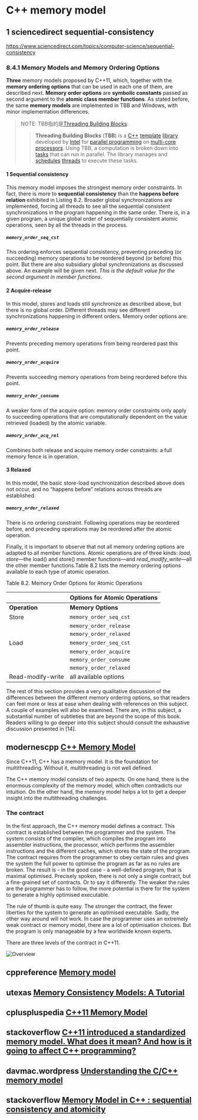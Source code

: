 # C++ memory model

## 1 sciencedirect sequential-consistency

https://www.sciencedirect.com/topics/computer-science/sequential-consistency



### 8.4.1 Memory Models and Memory Ordering Options

**Three** memory models proposed by C++11, which, together with the **memory ordering options** that can be used in each one of them, are described next. **Memory order options** are **symbolic constants** passed as second argument to the **atomic class member functions**. As stated before, the same **memory models** are implemented in TBB and Windows, with minor implementation differences.

> NOTE: TBB指的是[Threading Building Blocks](https://en.wikipedia.org/wiki/Threading_Building_Blocks):
>
> > **Threading Building Blocks** (**TBB**) is a [C++](https://en.wikipedia.org/wiki/C%2B%2B) [template](https://en.wikipedia.org/wiki/Template_(C%2B%2B)) [library](https://en.wikipedia.org/wiki/Library_(computer_science)) developed by [Intel](https://en.wikipedia.org/wiki/Intel) for [parallel programming](https://en.wikipedia.org/wiki/Parallel_programming) on [multi-core processors](https://en.wikipedia.org/wiki/Multi-core_processor). Using TBB, a computation is broken down into [tasks](https://en.wikipedia.org/wiki/Task_parallelism) that can run in parallel. The library manages and [schedules](https://en.wikipedia.org/wiki/Scheduling_(computing)) [threads](https://en.wikipedia.org/wiki/Thread_(computing)) to execute these tasks.

#### 1 Sequential consistency

This memory model imposes the strongest memory order constraints. In fact, there is more to **sequential consistency** than the **happens before relation** exhibited in Listing 8.2. Broader global synchronizations are implemented, forcing all threads to see all the sequential consistent synchronizations in the program happening in the same order. There is, in a given program, a unique global order of sequentially consistent atomic operations, seen by all the threads in the process.

##### `memory_order_seq_cst`

This ordering enforces sequential consistency, preventing preceding (or succeeding) memory operations to be reordered beyond (or before) this point. But there are also subsidiary global synchronizations as discussed above. An example will be given next. *This is the default value for the second argument in member functions*.

#### 2 Acquire-release

In this model, stores and loads still synchronize as described above, but there is no global order. Different threads may see different synchronizations happening in different orders. Memory order options are:

##### `memory_order_release` 

Prevents preceding memory operations from being reordered past this point.

##### `memory_order_acquire` 

Prevents succeeding memory operations from being reordered before this point.

##### `memory_order_consume` 

A weaker form of the acquire option: memory order constraints only apply to succeeding operations that are computationally dependent on the value retrieved (loaded) by the atomic variable.

##### `memory_order_acq_rel`

Combines both release and acquire memory order constraints: a full memory fence is in operation.

#### 3 Relaxed

In this model, the basic store-load synchronization described above does not occur, and no “happens before” relations across threads are established.

##### `memory_order_relaxed`

There is no ordering constraint. Following operations may be reordered before, and preceding operations may be reordered after the atomic operation.



Finally, it is important to observe that not all memory ordering options are adapted to all member functions. Atomic operations are of three kinds: *load, store*—the load() and store() member functions—and *read_modify_write*—all the other member functions.Table 8.2 lists the memory ordering options available to each type of atomic operation.

Table 8.2. Memory Order Options for Atomic Operations

|                   | Options for Atomic Operations |
| :---------------- | :---------------------------- |
| **Operation**     | **Memory Options**            |
| Store             | `memory_order_seq_cst`        |
|                   | `memory_order_release`        |
|                   | `memory_order_relaxed`        |
| Load              | `memory_order_seq_cst`        |
|                   | `memory_order_acquire`        |
|                   | `memory_order_consume`        |
|                   | `memory_order_relaxed`        |
| Read-modify-write | all available options         |

The rest of this section provides a very qualitative discussion of the differences between the different memory ordering options, so that readers can feel more or less at ease when dealing with references on this subject. A couple of examples will also be examined. There are, in this subject, a substantial number of subtleties that are beyond the scope of this book. Readers willing to go deeper into this subject should consult the exhaustive discussion presented in [14].



## modernescpp [C++ Memory Model](https://www.modernescpp.com/index.php/c-memory-model)

Since C++11, C++ has a memory model. It is the foundation for multithreading. Without it, multithreading is not well defined. 

 

The C++ memory model consists of two aspects. On one hand, there is the enormous complexity of the memory model, which often contradicts our intuition. On the other hand, the memory model helps a lot to get a deeper insight into the multithreading challenges.

### The contract

In the first approach, the C++ memory model defines a contract. This contract is established between the programmer and the system. The system consists of the compiler, which compiles the program into assembler instructions, the processor, which performs the assembler instructions and the different caches, which stores the state of the program. The contract requires from the programmer to obey certain rules and gives the system the full power to optimise the program as far as no rules are broken. The result is - in the good case - a well-defined program, that is maximal optimised. Precisely spoken, there is not only a single contract, but a fine-grained set of contracts. Or to say it differently. The weaker the rules are the programmer has to follow, the more potential is there for the system to generate a highly optimised executable.

The rule of thumb is quite easy. The stronger the contract, the fewer liberties for the system to generate an optimised executable. Sadly, the other way around will not work. In case the programmer uses an extremely weak contract or memory model, there are a lot of optimisation choices. But the program is only manageable by a few worldwide known experts. 

There are three levels of the contract in C++11.

![Overview](https://www.modernescpp.com/images/blog/Speichermodell/Speichermodell/Overview.png)

## cppreference [Memory model](https://en.cppreference.com/w/cpp/language/memory_model)





## utexas [Memory Consistency Models: A Tutorial](https://www.cs.utexas.edu/~bornholt/post/memory-models.html)





## cpluspluspedia [C++11 Memory Model](https://cpluspluspedia.com/en/tutorial/7975/cplusplus11-memory-model)



## stackoverflow [C++11 introduced a standardized memory model. What does it mean? And how is it going to affect C++ programming?](https://stackoverflow.com/questions/6319146/c11-introduced-a-standardized-memory-model-what-does-it-mean-and-how-is-it-g)





## davmac.wordpress [Understanding the C/C++ memory model](https://davmac.wordpress.com/2018/01/28/understanding-the-c-c-memory-model/)



## stackoverflow [Memory Model in C++ : sequential consistency and atomicity](https://stackoverflow.com/questions/38425920/memory-model-in-c-sequential-consistency-and-atomicity)